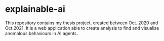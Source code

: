 # explainable-ai
This repository contains my thesis project, created between Oct. 2020 and Oct.2021. 
It is a web application able to create analysis to find and visualize anomalous behaviours in AI agents. 
